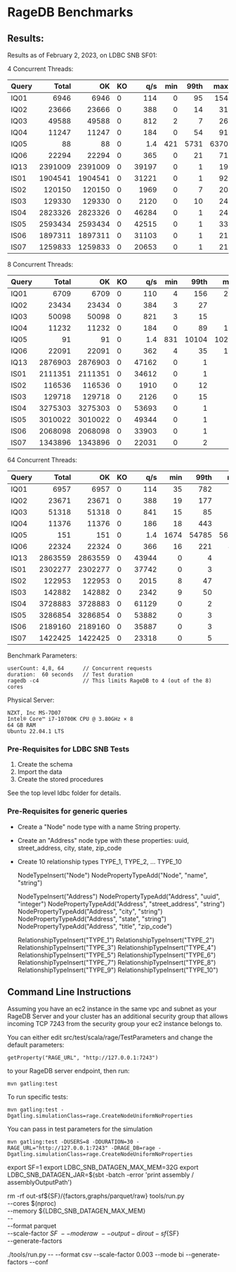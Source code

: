 # RageDB Benchmarks

## Results:

Results as of February 2, 2023, on LDBC SNB SF01:

4 Concurrent Threads:

| Query |   Total |      OK | KO  |   q/s | min | 99th |  max | mean |
|-------|--------:|--------:|-----|------:|----:|-----:|-----:|-----:|
| IQ01  |    6946 |    6946 | 0   |   114 |   0 |   95 |  154 |   34 |
| IQ02  |   23666 |   23666 | 0   |   388 |   0 |   14 |   31 |   10 |
| IQ03  |   49588 |   49588 | 0   |   812 |   2 |    7 |   26 |    5 |
| IQ04  |   11247 |   11247 | 0   |   184 |   0 |   54 |   91 |   21 |
| IQ05  |      88 |      88 | 0   |   1.4 | 421 | 5731 | 6370 | 2780 |
| IQ06  |   22294 |   22294 | 0   |   365 |   0 |   21 |   71 |   11 |
| IQ13  | 2391009 | 2391009 | 0   | 39197 |   0 |    1 |   19 |    0 |
| IS01  | 1904541 | 1904541 | 0   | 31221 |   0 |    1 |   92 |    0 |
| IS02  |  120150 |  120150 | 0   |  1969 |   0 |    7 |   20 |    2 |
| IS03  |  129330 |  129330 | 0   |  2120 |   0 |   10 |   24 |    2 |
| IS04  | 2823326 | 2823326 | 0   | 46284 |   0 |    1 |   24 |    0 |
| IS05  | 2593434 | 2593434 | 0   | 42515 |   0 |    1 |   33 |    0 |
| IS06  | 1897311 | 1897311 | 0   | 31103 |   0 |    1 |   21 |    0 |
| IS07  | 1259833 | 1259833 | 0   | 20653 |   0 |    1 |   21 |    0 |


8 Concurrent Threads:

| Query |   Total |      OK | KO  |   q/s | min |  99th |   max | mean |
|-------|--------:|--------:|-----|------:|----:|------:|------:|-----:|
| IQ01  |    6709 |    6709 | 0   |   110 |   4 |   156 |   208 |   71 |
| IQ02  |   23434 |   23434 | 0   |   384 |   3 |    27 |    51 |   20 |
| IQ03  |   50098 |   50098 | 0   |   821 |   3 |    15 |    33 |   10 |
| IQ04  |   11232 |   11232 | 0   |   184 |   0 |    89 |   117 |   43 |
| IQ05  |      91 |      91 | 0   |   1.4 | 831 | 10104 | 10269 | 5494 |
| IQ06  |   22091 |   22091 | 0   |   362 |   4 |    35 |   124 |   22 |
| IQ13  | 2876903 | 2876903 | 0   | 47162 |   0 |     1 |    22 |    0 |
| IS01  | 2111351 | 2111351 | 0   | 34612 |   0 |     1 |    27 |    0 |
| IS02  |  116536 |  116536 | 0   |  1910 |   0 |    12 |    26 |    4 |
| IS03  |  129718 |  129718 | 0   |  2126 |   0 |    15 |    35 |    4 |
| IS04  | 3275303 | 3275303 | 0   | 53693 |   0 |     1 |    16 |    0 |
| IS05  | 3010022 | 3010022 | 0   | 49344 |   0 |     1 |    36 |    0 |
| IS06  | 2068098 | 2068098 | 0   | 33903 |   0 |     1 |    22 |    0 |
| IS07  | 1343896 | 1343896 | 0   | 22031 |   0 |     2 |    24 |    0 |

64 Concurrent Threads: 

| Query |   Total |      OK | KO  |   q/s |  min |  99th |   max |  mean |
|-------|--------:|--------:|-----|------:|-----:|------:|------:|------:|
| IQ01  |    6957 |    6957 | 0   |   114 |   35 |   782 |   952 |   554 |
| IQ02  |   23671 |   23671 | 0   |   388 |   19 |   177 |   210 |   162 |
| IQ03  |   51318 |   51318 | 0   |   841 |   15 |    85 |   113 |    75 |
| IQ04  |   11376 |   11376 | 0   |   186 |   18 |   443 |   509 |   338 |
| IQ05  |     151 |     151 | 0   |   1.4 | 1674 | 54785 | 56583 | 35155 |
| IQ06  |   22324 |   22324 | 0   |   366 |   16 |   221 |   409 |   172 |
| IQ13  | 2863559 | 2863559 | 0   | 43944 |    0 |     4 |    44 |     1 |
| IS01  | 2302277 | 2302277 | 0   | 37742 |    0 |     3 |    51 |     2 |
| IS02  |  122953 |  122953 | 0   |  2015 |    8 |    47 |    87 |    31 |
| IS03  |  142882 |  142882 | 0   |  2342 |    9 |    50 |   155 |    27 |
| IS04  | 3728883 | 3728883 | 0   | 61129 |    0 |     2 |    54 |     1 |
| IS05  | 3286854 | 3286854 | 0   | 53882 |    0 |     3 |    47 |     1 |
| IS06  | 2189160 | 2189160 | 0   | 35887 |    0 |     3 |    52 |     2 |
| IS07  | 1422425 | 1422425 | 0   | 23318 |    0 |     5 |    62 |     3 |

Benchmark Parameters:

    userCount: 4,8, 64      // Concurrent requests
    duration:  60 seconds   // Test duration
    ragedb -c4              // This limits RageDB to 4 (out of the 8) cores

Physical Server:

    NZXT, Inc MS-7D07
    Intel® Core™ i7-10700K CPU @ 3.80GHz × 8
    64 GB RAM
    Ubuntu 22.04.1 LTS

### Pre-Requisites for LDBC SNB Tests

1. Create the schema
2. Import the data
3. Create the stored procedures

See the top level ldbc folder for details.

### Pre-Requisites for generic queries

- Create a "Node" node type with a name String property.
- Create an "Address" node type with these properties: uuid, street_address, city, state, zip_code
- Create 10 relationship types TYPE_1, TYPE_2, ... TYPE_10 


    NodeTypeInsert("Node")
    NodePropertyTypeAdd("Node", "name", "string")
    
    NodeTypeInsert("Address")
    NodePropertyTypeAdd("Address", "uuid", "integer")
    NodePropertyTypeAdd("Address", "street_address", "string")
    NodePropertyTypeAdd("Address", "city", "string")
    NodePropertyTypeAdd("Address", "state", "string")
    NodePropertyTypeAdd("Address", "title", "zip_code")
    
    RelationshipTypeInsert("TYPE_1")
    RelationshipTypeInsert("TYPE_2")
    RelationshipTypeInsert("TYPE_3")
    RelationshipTypeInsert("TYPE_4")
    RelationshipTypeInsert("TYPE_5")
    RelationshipTypeInsert("TYPE_6")
    RelationshipTypeInsert("TYPE_7")
    RelationshipTypeInsert("TYPE_8")
    RelationshipTypeInsert("TYPE_9")
    RelationshipTypeInsert("TYPE_10")





Command Line Instructions
-------------------------

Assuming you have an ec2 instance in the same vpc and subnet as your RageDB Server
and your cluster has an additional security group that allows incoming TCP 7243 from
the security group your ec2 instance belongs to.

You can either edit src/test/scala/rage/TestParameters and change the default parameters:

    getProperty("RAGE_URL", "http://127.0.0.1:7243")

to your RageDB server endpoint, then run:

    mvn gatling:test

To run specific tests:

    mvn gatling:test -Dgatling.simulationClass=rage.CreateNodeUniformNoProperties

You can pass in test parameters for the simulation

    mvn gatling:test -DUSERS=8 -DDURATION=30 -RAGE_URL="http://127.0.0.1:7243" -DRAGE_DB=rage -Dgatling.simulationClass=rage.CreateNodeUniformNoProperties


export SF=1
export LDBC_SNB_DATAGEN_MAX_MEM=32G
export LDBC_SNB_DATAGEN_JAR=$(sbt -batch -error 'print assembly / assemblyOutputPath')    

rm -rf out-sf${SF}/{factors,graphs/parquet/raw}
tools/run.py \
--cores $(nproc) \
--memory ${LDBC_SNB_DATAGEN_MAX_MEM} \
-- \
--format parquet \
--scale-factor ${SF} \
--mode raw \
--output-dir out-sf${SF} \
--generate-factors

./tools/run.py -- --format csv --scale-factor 0.003 --mode bi --generate-factors --conf 
